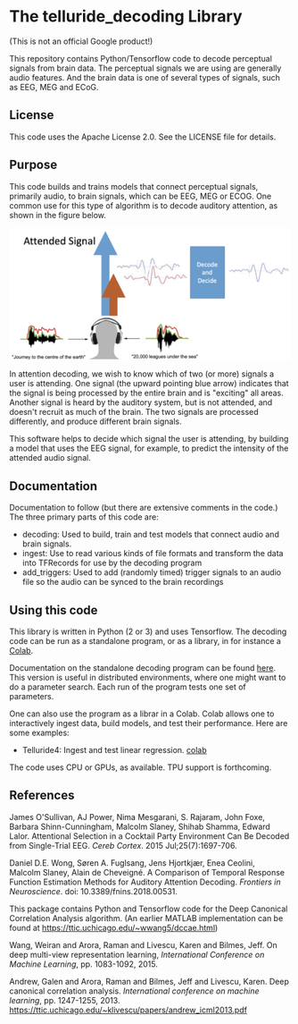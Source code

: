 # The telluride_decoding Library

(This is not an official Google product!)

This repository contains Python/Tensorflow code to decode perceptual signals
from brain data.  The perceptual signals we are using are generally audio
features.  And the brain data is one of several types of signals, such as EEG,
MEG and ECoG.

## License

This code uses the Apache License 2.0. See the LICENSE file for details.


## Purpose
This code builds and trains models that connect perceptual signals, primarily
audio, to brain signals, which can be EEG, MEG or ECOG. One common use for this
type of algorithm is to decode auditory attention, as shown in the figure below.

![Auditory attention decoding](doc/AuditoryAttentionDecoding.jpg)

In attention decoding, we wish to know which of two (or more) signals a user is
attending. One signal (the upward pointing blue arrow) indicates that the signal
is being processed by the entire brain and is "exciting" all areas.  Another
signal is heard by the auditory system, but is not attended, and doesn't
recruit as much of the brain. The two signals are processed differently, and
produce different brain signals.

This software helps to decide which signal the user is attending, by building
a model that uses the EEG signal, for example, to predict the intensity of the
attended audio signal.

## Documentation
Documentation to follow (but there are extensive comments in the code.) The
three primary parts of this code are:

* decoding: Used to build, train and test models that connect audio and brain
signals.
* ingest: Use to read various kinds of file formats and transform the data into
TFRecords for use by the decoding program
* add_triggers: Used to add (randomly timed) trigger signals to an audio file
so the audio can be synced to the brain recordings

## Using this code
This library is written in Python (2 or 3) and uses Tensorflow. The
decoding code can be run as a standalone program, or as a library, in for
instance a [Colab](https://colab.research.google.com).

Documentation on the standalone decoding program can be found
[here](doc/decoding.md). This version is useful in distributed environments,
where one might want to do a parameter search.  Each run of the program
tests one set of parameters.

One can also use the program as a librar in a Colab. Colab allows one to
interactively ingest data, build models, and test their performance. Here are
some examples:

* Telluride4: Ingest and test linear regression.
[colab](https://colab.research.google.com/drive/1qZzLEsstkNs8FpClmo4Hq03lNdIuvmPz)


The code uses CPU or GPUs, as available. TPU support is forthcoming.

## References

James O'Sullivan, AJ Power, Nima Mesgarani, S. Rajaram, John Foxe,
Barbara Shinn-Cunningham, Malcolm Slaney, Shihab Shamma, Edward Lalor.
Attentional Selection in a Cocktail Party Environment Can Be Decoded from
Single-Trial EEG.
_Cereb Cortex_. 2015 Jul;25(7):1697-706.


Daniel D.E. Wong,  Søren A. Fuglsang,  Jens Hjortkjær, Enea Ceolini,  
Malcolm Slaney, Alain de Cheveigné.
A Comparison of Temporal Response Function Estimation Methods for 
Auditory Attention Decoding.
_Frontiers in Neuroscience_. doi: 10.3389/fnins.2018.00531.

This package contains Python and Tensorflow code for the Deep Canonical
Correlation Analysis algorithm. (An earlier MATLAB implementation can be 
found at https://ttic.uchicago.edu/~wwang5/dccae.html)

Wang, Weiran and Arora, Raman and Livescu, Karen and Bilmes, Jeff.
On deep multi-view representation learning,
_International Conference on Machine Learning_, pp. 1083-1092,
2015.

Andrew, Galen and Arora, Raman and Bilmes, Jeff and Livescu, Karen.
Deep canonical correlation analysis.
_International conference on machine learning_, pp. 1247-1255,
2013. https://ttic.uchicago.edu/~klivescu/papers/andrew_icml2013.pdf

